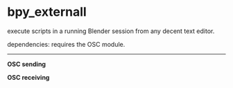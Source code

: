 # bpy_externall
execute scripts in a running Blender session from any decent text editor.

dependencies:  requires the OSC module.

_____________

**OSC sending**


**OSC receiving**
